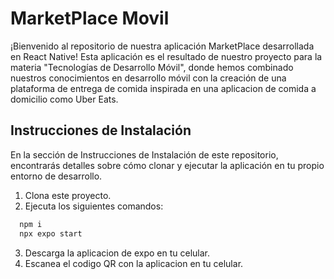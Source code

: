 
# MarketPlace Movil

¡Bienvenido al repositorio de nuestra aplicación MarketPlace desarrollada en React Native! Esta aplicación es el resultado de nuestro proyecto para la materia "Tecnologías de Desarrollo Móvil", donde hemos combinado nuestros conocimientos en desarrollo móvil con la creación de una plataforma de entrega de comida inspirada en una aplicacion de comida a domicilio como Uber Eats.


## Instrucciones de Instalación 

En la sección de Instrucciones de Instalación de este repositorio, encontrarás detalles sobre cómo clonar y ejecutar la aplicación en tu propio entorno de desarrollo.

1. Clona este proyecto.
2. Ejecuta los siguientes comandos:

```bash
  npm i
  npx expo start
```

3. Descarga la aplicacion de expo en tu celular.
4. Escanea el codigo QR con la aplicacion en tu celular.